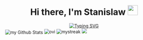 <h1 align="center">Hi there, I'm Stanislaw
<img src="https://github.com/blackcater/blackcater/raw/main/images/Hi.gif" height="32"/></h1>
<div align="center"><a href="https://git.io/typing-svg"><img src="https://readme-typing-svg.herokuapp.com?font=Fira+Code&pause=1000&color=B28AF7&background=3F414CC6&center=true&vCenter=true&width=435&lines=Student+from+Saint-Petersburg" alt="Typing SVG" /></a></div>
<img align="center" src="https://github-readme-stats.vercel.app/api?username=madushadhanushka&include_all_commits=true&count_private=true&show_icons=true&line_height=20&title_color=2B5BBD&icon_color=1124BB&text_color=A1A1A1&bg_color=0,000000,130F40" alt="my Github Stats"/>
<img src="https://github-readme-stats.vercel.app/api/top-langs?username=madushadhanushka&show_icons=true&locale=en&layout=compact&theme=chartreuse-dark" alt="ovi" />
<img src="https://github-readme-streak-stats.herokuapp.com/?user=madushadhanushka&theme=tokyonight" alt="mystreak"/>
<img src="https://github-profile-trophy.vercel.app/?username=madushadhanushka&theme=juicyfresh&no-bg=true" />

